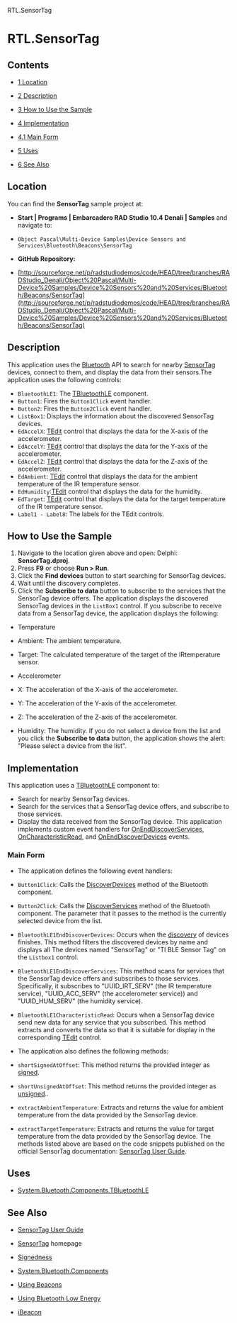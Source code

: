 RTL.SensorTag[]()
# RTL.SensorTag 



## Contents



* [1 Location](#Location)
* [2 Description](#Description)
* [3 How to Use the Sample](#How_to_Use_the_Sample)
* [4 Implementation](#Implementation)

* [4.1 Main Form](#Main_Form)

* [5 Uses](#Uses)
* [6 See Also](#See_Also)


## Location 

You can find the **SensorTag** sample project at:
* **Start | Programs | Embarcadero RAD Studio 10.4 Denali | Samples** and navigate to:

* `Object Pascal\Multi-Device Samples\Device Sensors and Services\Bluetooth\Beacons\SensorTag`

* **GitHub Repository:**

* [http://sourceforge.net/p/radstudiodemos/code/HEAD/tree/branches/RADStudio_Denali/Object%20Pascal/Multi-Device%20Samples/Device%20Sensors%20and%20Services/Bluetooth/Beacons/SensorTag](http://sourceforge.net/p/radstudiodemos/code/HEAD/tree/branches/RADStudio_Denali/Object%20Pascal/Multi-Device%20Samples/Device%20Sensors%20and%20Services/Bluetooth/Beacons/SensorTag)

## Description 

This application uses the [Bluetooth](http://docwiki.embarcadero.com/Libraries/Denali/en/System.Bluetooth) API to search for nearby [SensorTag](http://processors.wiki.ti.com/index.php/Simplelink_SensorTag) devices, connect to them, and display the data from their sensors.The application uses the following controls:

* `BluetoothLE1`: The [TBluetoothLE](http://docwiki.embarcadero.com/Libraries/Denali/en/System.Bluetooth.Components.TBluetoothLE) component.
* `Button1`: Fires the `Button1Click` event handler.
* `Button2`: Fires the `Button2Click` event handler.
* `ListBox1`: Displays the information about the discovered SensorTag devices.
* `EdAccelX`: [TEdit](http://docwiki.embarcadero.com/Libraries/Denali/en/FMX.Edit.TEdit) control that displays the data for the X-axis of the accelerometer.
* `EdAccelY`: [TEdit](http://docwiki.embarcadero.com/Libraries/Denali/en/FMX.Edit.TEdit) control that displays the data for the Y-axis of the accelerometer.
* `EdAccelZ`: [TEdit](http://docwiki.embarcadero.com/Libraries/Denali/en/FMX.Edit.TEdit) control that displays the data for the Z-axis of the accelerometer.
* `EdAmbient`: [TEdit](http://docwiki.embarcadero.com/Libraries/Denali/en/FMX.Edit.TEdit) control that displays the data for the ambient temperature of the IR temperature sensor.
* `EdHumidity`:[TEdit](http://docwiki.embarcadero.com/Libraries/Denali/en/FMX.Edit.TEdit) control that displays the data for the humidity.
* `EdTarget`: [TEdit](http://docwiki.embarcadero.com/Libraries/Denali/en/FMX.Edit.TEdit) control that displays the data for the target temperature of the IR temperature sensor.
* `Label1 - Label8`: The labels for the TEdit controls.

## How to Use the Sample 


1.  Navigate to the location given above and open: Delphi: **SensorTag.dproj**.
2.  Press **F9** or choose **Run > Run**.
3.  Click the **Find devices** button to start searching for SensorTag devices.
4.  Wait until the discovery completes.
5.  Click the **Subscribe to data** button to subscribe to the services that the SensorTag device offers.
The application displays the discovered SensorTag devices in the `ListBox1` control. If you subscribe to receive data from a SensorTag device, the application displays the following:
*  Temperature

*  Ambient: The ambient temperature.
*  Target: The calculated temperature of the target of the IRtemperature sensor.

*  Accelerometer

*  X: The acceleration of the X-axis of the accelerometer.
*  Y: The acceleration of the Y-axis of the accelerometer.
*  Z: The acceleration of the Z-axis of the accelerometer.

*  Humidity: The humidity.
If you do not select a device from the list and you click the **Subscribe to data** button, the application shows the alert: "Please select a device from the list".
## Implementation 

This application uses a [TBluetoothLE](http://docwiki.embarcadero.com/Libraries/Denali/en/System.Bluetooth.Components.TBluetoothLE) component to:
*  Search for nearby SensorTag devices.
*  Search for the services that a SensorTag device offers, and subscribe to those services.
*  Display the data received from the SensorTag device.
This application implements custom event handlers for [OnEndDiscoverServices](http://docwiki.embarcadero.com/Libraries/Denali/en/System.Bluetooth.Components.TBluetoothLE.OnEndDiscoverServices), [OnCharacteristicRead](http://docwiki.embarcadero.com/Libraries/Denali/en/System.Bluetooth.Components.TBluetoothLE.OnCharacteristicRead), and [OnEndDiscoverDevices](http://docwiki.embarcadero.com/Libraries/Denali/en/System.Bluetooth.Components.TBluetoothLE.OnEndDiscoverDevices) events.
### Main Form 


*  The application defines the following event handlers:

* `Button1Click`: Calls the [DiscoverDevices](http://docwiki.embarcadero.com/Libraries/Denali/en/System.Bluetooth.Components.TBluetoothLE.DiscoverDevices) method of the Bluetooth component.
* `Button2Click`: Calls the [DiscoverServices](http://docwiki.embarcadero.com/Libraries/Denali/en/System.Bluetooth.Components.TBluetoothLE.DiscoverServices) method of the Bluetooth component. The parameter that it passes to the method is the currently selected device from the list.
* `BluetoothLE1EndDiscoverDevices`: Occurs when the [discovery](http://docwiki.embarcadero.com/Libraries/Denali/en/System.Bluetooth.Components.TBluetoothLE.DiscoverDevices) of devices finishes. This method filters the discovered devices by name and displays all The devices named "SensorTag" or "TI BLE Sensor Tag" on the `Listbox1` control.
* `BluetoothLE1EndDiscoverServices`: This method scans for services that the SensorTag device offers and subscribes to those services. Specifically, it subscribes to "UUID_IRT_SERV" (the IR temperature service), "UUID_ACC_SERV" (the accelerometer service)) and "UUID_HUM_SERV" (the humidity service).
* `BluetoothLE1CharacteristicRead`: Occurs when a SensorTag device send new data for any service that you subscribed. This method extracts and converts the data so that it is suitable for display in the corresponding [TEdit](http://docwiki.embarcadero.com/Libraries/Denali/en/FMX.Edit.TEdit) control.

*  The application also defines the following methods:

* `shortSignedAtOffset`: This method returns the provided integer as [signed](http://en.wikipedia.org/wiki/Signedness).
* `shortUnsignedAtOffset`: This method returns the provided integer as [unsigned](http://en.wikipedia.org/wiki/Signedness)..
* `extractAmbientTemperature`: Extracts and returns the value for ambient temperature from the data provided by the SensorTag device.
* `extractTargetTemperature`: Extracts and returns the value for target temperature from the data provided by the SensorTag device.
The methods listed above are based on the code snippets published on the official SensorTag documentation: [SensorTag User Guide](http://processors.wiki.ti.com/index.php/SensorTag_User_Guide#Gatt_Server).
## Uses 


* [System.Bluetooth.Components.TBluetoothLE](http://docwiki.embarcadero.com/Libraries/Denali/en/System.Bluetooth.Components.TBluetoothLE)

## See Also 


* [SensorTag User Guide](http://processors.wiki.ti.com/index.php/SensorTag_User_Guide)
* [SensorTag](http://processors.wiki.ti.com/index.php/Simplelink_SensorTag) homepage

* [Signedness](http://en.wikipedia.org/wiki/Signedness)

* [System.Bluetooth.Components](http://docwiki.embarcadero.com/Libraries/Denali/en/System.Bluetooth.Components)

* [Using Beacons](http://docwiki.embarcadero.com/RADStudio/Denali/en/Using_Beacons)
* [Using Bluetooth Low Energy](http://docwiki.embarcadero.com/RADStudio/Denali/en/Using_Bluetooth_Low_Energy)

* [iBeacon](http://en.wikipedia.org/wiki/iBeacon)





